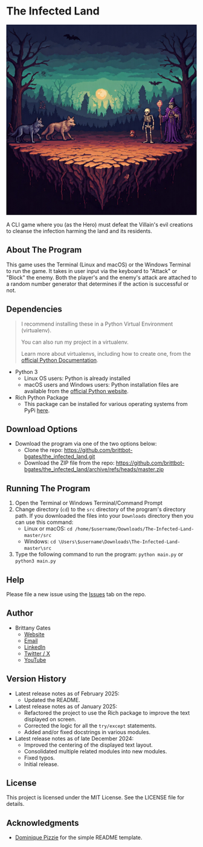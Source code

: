 # The Infected Land

![A piece of barren land infected by evil creatures like wolves, bats, ghouls, mummies, wizards, and skeletons.](the_infected_land_gemini_generated.jpeg)

A CLI game where you (as the Hero) must defeat the Villain's evil creations to cleanse the infection harming the land
and its residents.

## About The Program

This game uses the Terminal (Linux and macOS) or the Windows Terminal to run the game. It takes in user input via the
keyboard to "Attack" or "Block" the enemy. Both the player's and the enemy's attack are attached to a random number
generator that determines if the action is successful or not.

## Dependencies

> I recommend installing these in a Python Virtual Environment (virtualenv).
>
> You can also run my project in a virtualenv.
>
> Learn more about virtualenvs, including how to create one, from
> the [official Python Documentation](https://docs.python.org/3/library/venv.html).

* Python 3
    * Linux OS users: Python is already installed
    * macOS users and Windows users: Python installation files are available from
      the [official Python website](https://www.python.org/downloads/release/python-3130/).
* Rich Python Package
    * This package can be installed for various operating systems from PyPi [here](https://pypi.org/project/rich/).

## Download Options

* Download the program via one of the two options below:
    * Clone the repo: https://github.com/brittbot-bgates/the_infected_land.git
    * Download the ZIP file from the
      repo: https://github.com/brittbot-bgates/the_infected_land/archive/refs/heads/master.zip

## Running The Program

1. Open the Terminal or Windows Terminal/Command Prompt
2. Change directory (`cd`) to the `src` directory of the program's directory path. If you downloaded the files into
   your `Downloads` directory then you can use this command:
    - Linux or macOS: `cd /home/$username/Downloads/The-Infected-Land-master/src`
    - Windows: `cd \Users\$username\Downloads\The-Infected-Land-master\src`
3. Type the following command to run the program: `python main.py` or `python3 main.py`

## Help

Please file a new issue using the [Issues](https://github.com/BrittanyGates/The-Infected-Land/issues) tab on the
repo.

## Author

* Brittany Gates
    * [Website](https://brittbot.com)
    * [Email](mailto:support@brittbot.com)
    * [LinkedIn](https://www.linkedin.com/in/brittanycgates/)
    * [Twitter / X](https://x.com/brittany__gates)
    * [YouTube](https://www.youtube.com/c/BrittanyGates)

## Version History

* Latest release notes as of February 2025:
    * Updated the README.
* Latest release notes as of January 2025:
  * Refactored the project to use the Rich package to improve the text displayed on screen.
  * Corrected the logic for all the `try/except` statements.
  * Added and/or fixed docstrings in various modules.
* Latest release notes as of late December 2024:
    * Improved the centering of the displayed text layout.
    * Consolidated multiple related modules into new modules.
    * Fixed typos.
    * Initial release.

## License

This project is licensed under the MIT License. See the LICENSE file for details.

## Acknowledgments

* [Dominique Pizzie](https://gist.github.com/DomPizzie) for the simple README template.